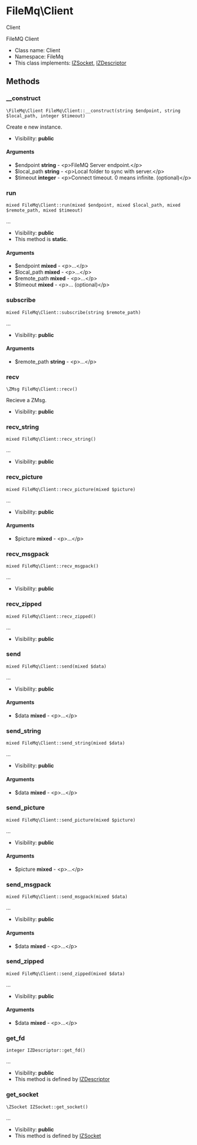 FileMq\Client
===============

Client

FileMQ Client


* Class name: Client
* Namespace: FileMq
* This class implements: [IZSocket](IZSocket.md), [IZDescriptor](IZDescriptor.md)






Methods
-------


### __construct

    \FileMq\Client FileMq\Client::__construct(string $endpoint, string $local_path, integer $timeout)

Create e new instance.



* Visibility: **public**


#### Arguments
* $endpoint **string** - &lt;p&gt;FileMQ Server endpoint.&lt;/p&gt;
* $local_path **string** - &lt;p&gt;Local folder to sync with server.&lt;/p&gt;
* $timeout **integer** - &lt;p&gt;Connect timeout. 0 means infinite. (optional)&lt;/p&gt;



### run

    mixed FileMq\Client::run(mixed $endpoint, mixed $local_path, mixed $remote_path, mixed $timeout)



...

* Visibility: **public**
* This method is **static**.


#### Arguments
* $endpoint **mixed** - &lt;p&gt;...&lt;/p&gt;
* $local_path **mixed** - &lt;p&gt;...&lt;/p&gt;
* $remote_path **mixed** - &lt;p&gt;...&lt;/p&gt;
* $timeout **mixed** - &lt;p&gt;... (optional)&lt;/p&gt;



### subscribe

    mixed FileMq\Client::subscribe(string $remote_path)



...

* Visibility: **public**


#### Arguments
* $remote_path **string** - &lt;p&gt;...&lt;/p&gt;



### recv

    \ZMsg FileMq\Client::recv()

Recieve a ZMsg.



* Visibility: **public**




### recv_string

    mixed FileMq\Client::recv_string()



...

* Visibility: **public**




### recv_picture

    mixed FileMq\Client::recv_picture(mixed $picture)



...

* Visibility: **public**


#### Arguments
* $picture **mixed** - &lt;p&gt;...&lt;/p&gt;



### recv_msgpack

    mixed FileMq\Client::recv_msgpack()



...

* Visibility: **public**




### recv_zipped

    mixed FileMq\Client::recv_zipped()



...

* Visibility: **public**




### send

    mixed FileMq\Client::send(mixed $data)



...

* Visibility: **public**


#### Arguments
* $data **mixed** - &lt;p&gt;...&lt;/p&gt;



### send_string

    mixed FileMq\Client::send_string(mixed $data)



...

* Visibility: **public**


#### Arguments
* $data **mixed** - &lt;p&gt;...&lt;/p&gt;



### send_picture

    mixed FileMq\Client::send_picture(mixed $picture)



...

* Visibility: **public**


#### Arguments
* $picture **mixed** - &lt;p&gt;...&lt;/p&gt;



### send_msgpack

    mixed FileMq\Client::send_msgpack(mixed $data)



...

* Visibility: **public**


#### Arguments
* $data **mixed** - &lt;p&gt;...&lt;/p&gt;



### send_zipped

    mixed FileMq\Client::send_zipped(mixed $data)



...

* Visibility: **public**


#### Arguments
* $data **mixed** - &lt;p&gt;...&lt;/p&gt;



### get_fd

    integer IZDescriptor::get_fd()



...

* Visibility: **public**
* This method is defined by [IZDescriptor](IZDescriptor.md)




### get_socket

    \ZSocket IZSocket::get_socket()



...

* Visibility: **public**
* This method is defined by [IZSocket](IZSocket.md)



